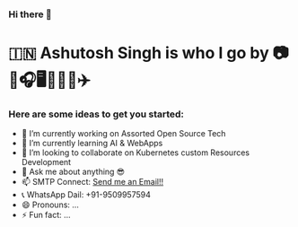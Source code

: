 ### Hi there 👋
# 🇮🇳 Ashutosh Singh is who I go by  📷🦾🎧🖥️👩🏾‍💻✈️

<!-- 
**redashu/redashu** is a ✨ _special_ ✨ repository because its `README.md` (this file) appears on your GitHub profile.
-->

### Here are some ideas to get you started:

- 🔭 I’m currently working on Assorted Open Source Tech
- 🌱 I’m currently learning AI & WebApps 
- 👯 I’m looking to collaborate on Kubernetes custom Resources Development
- 💬 Ask me about anything 😎
- 📫 SMTP Connect: [Send me an Email!!](mailto:ashutoshh@linux.com)
- 📞 WhatsApp Dail: +91-9509957594 
- 😄 Pronouns: ...
- ⚡ Fun fact: ...

